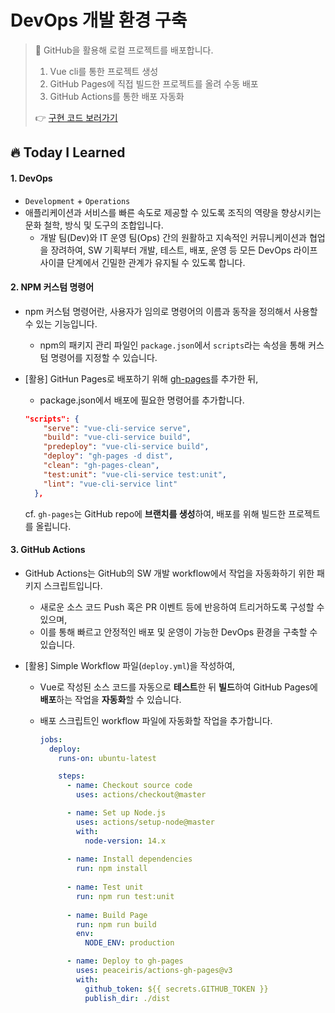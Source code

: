 # DevOps 개발 환경 구축

> 🚩 GitHub을 활용해 로컬 프로젝트를 배포합니다.
>
> 1. Vue cli를 통한 프로젝트 생성
> 2. GitHub Pages에 직접 빌드한 프로젝트를 올려 수동 배포
> 3. GitHub Actions를 통한 배포 자동화
>
> 👉 [구현 코드 보러가기](https://github.com/Xxell-8/vue-devops)



## 🔥 Today I Learned

#### 1. DevOps

- `Development` +  `Operations`
- 애플리케이션과 서비스를 빠른 속도로 제공할 수 있도록 조직의 역량을 향상시키는 문화 철학, 방식 및 도구의 조합입니다.
  - 개발 팀(Dev)와 IT 운영 팀(Ops) 간의 원활하고 지속적인 커뮤니케이션과 협업을 장려하여, SW 기획부터 개발, 테스트, 배포, 운영 등 모든 DevOps 라이프사이클 단계에서 긴밀한 관계가 유지될 수 있도록 합니다.



#### 2. NPM 커스텀 명령어

- npm 커스텀 명령어란, 사용자가 임의로 명령어의 이름과 동작을 정의해서 사용할 수 있는 기능입니다.

  - npm의 패키지 관리 파일인 `package.json`에서 `scripts`라는 속성을 통해 커스텀 명령어를 지정할 수 있습니다.

- [활용] GitHun Pages로 배포하기 위해 [gh-pages](https://www.npmjs.com/package/gh-pages)를 추가한 뒤,

  - package.json에서 배포에 필요한 명령어를 추가합니다.

  ```json
  "scripts": {
      "serve": "vue-cli-service serve",
      "build": "vue-cli-service build",
      "predeploy": "vue-cli-service build",
      "deploy": "gh-pages -d dist",
      "clean": "gh-pages-clean",
      "test:unit": "vue-cli-service test:unit",
      "lint": "vue-cli-service lint"
    },
  ```

  cf.  `gh-pages`는 GitHub repo에 **브랜치를 생성**하여, 배포를 위해 빌드한 프로젝트를 올립니다.



#### 3. GitHub Actions

- GitHub Actions는 GitHub의 SW 개발 workflow에서 작업을 자동화하기 위한 패키지 스크립트입니다.

  - 새로운 소스 코드 Push 혹은 PR 이벤트 등에 반응하여 트리거하도록 구성할 수 있으며,
  - 이를 통해 빠르고 안정적인 배포 및 운영이 가능한 DevOps 환경을 구축할 수 있습니다.

- [활용] Simple Workflow 파일(`deploy.yml`)을 작성하여, 

  - Vue로 작성된 소스 코드를 자동으로 **테스트**한 뒤 **빌드**하여 GitHub Pages에 **배포**하는 작업을 **자동화**할 수 있습니다.

  - 배포 스크립트인 workflow 파일에 자동화할 작업을 추가합니다.

    ```yaml
    jobs:
      deploy:
        runs-on: ubuntu-latest
    
        steps:
          - name: Checkout source code
            uses: actions/checkout@master
    
          - name: Set up Node.js
            uses: actions/setup-node@master
            with:
              node-version: 14.x
          
          - name: Install dependencies
            run: npm install
          
          - name: Test unit
            run: npm run test:unit
          
          - name: Build Page
            run: npm run build
            env:
              NODE_ENV: production
    
          - name: Deploy to gh-pages
            uses: peaceiris/actions-gh-pages@v3
            with:
              github_token: ${{ secrets.GITHUB_TOKEN }}
              publish_dir: ./dist
    ```



